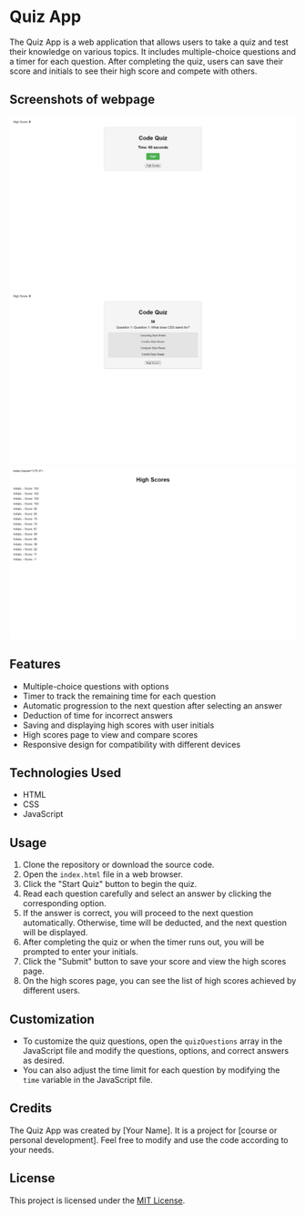 # Quiz App

The Quiz App is a web application that allows users to take a quiz and test their knowledge on various topics. It includes multiple-choice questions and a timer for each question. After completing the quiz, users can save their score and initials to see their high score and compete with others.

## Screenshots of webpage
![Alt text](image.png) 
![Alt text](image-1.png)
![Alt text](image-2.png)

## Features

- Multiple-choice questions with options
- Timer to track the remaining time for each question
- Automatic progression to the next question after selecting an answer
- Deduction of time for incorrect answers
- Saving and displaying high scores with user initials
- High scores page to view and compare scores
- Responsive design for compatibility with different devices

## Technologies Used

- HTML
- CSS
- JavaScript

## Usage

1. Clone the repository or download the source code.
2. Open the `index.html` file in a web browser.
3. Click the "Start Quiz" button to begin the quiz.
4. Read each question carefully and select an answer by clicking the corresponding option.
5. If the answer is correct, you will proceed to the next question automatically. Otherwise, time will be deducted, and the next question will be displayed.
6. After completing the quiz or when the timer runs out, you will be prompted to enter your initials.
7. Click the "Submit" button to save your score and view the high scores page.
8. On the high scores page, you can see the list of high scores achieved by different users.

## Customization

- To customize the quiz questions, open the `quizQuestions` array in the JavaScript file and modify the questions, options, and correct answers as desired.
- You can also adjust the time limit for each question by modifying the `time` variable in the JavaScript file.

## Credits

The Quiz App was created by [Your Name]. It is a project for [course or personal development]. Feel free to modify and use the code according to your needs.

## License

This project is licensed under the [MIT License](LICENSE).
